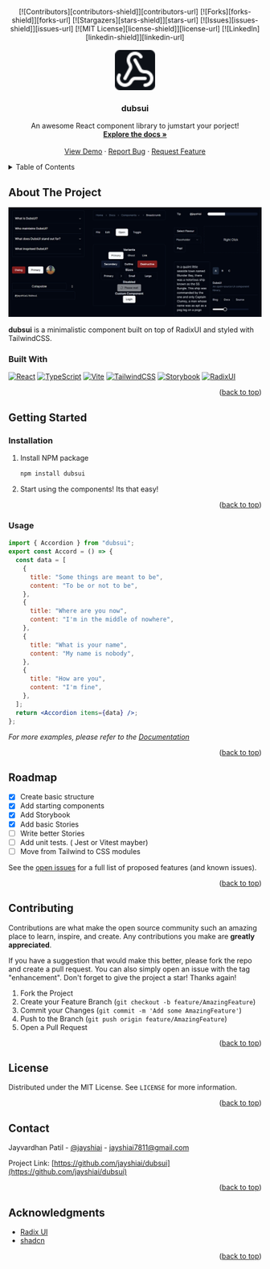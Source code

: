 <a id="readme-top"></a>

<div align="center">
[![Contributors][contributors-shield]][contributors-url]
[![Forks][forks-shield]][forks-url]
[![Stargazers][stars-shield]][stars-url]
[![Issues][issues-shield]][issues-url]
[![MIT License][license-shield]][license-url]
[![LinkedIn][linkedin-shield]][linkedin-url]
</div>
<!-- PROJECT LOGO -->
<br />
<div align="center">
  <a href="https://github.com/jayshiai/dubsui">
    <img src="public/logo.svg" 
    style="background-color:#0d1117"
    alt="Logo" width="80" height="80">
  </a>

  <h3 align="center">dubsui</h3>

  <p align="center">
    An awesome React component library to jumstart your porject!
    <br />
    <a href="https://ui.3dubs.in"><strong>Explore the docs »</strong></a>
    <br />
    <br />
    <a href="https://ui.3dubs.in/themer">View Demo</a>
    ·
    <a href="https://github.com/jayshiai/dubsui/issues/new?labels=bug&template=bug-report---.md">Report Bug</a>
    ·
    <a href="https://github.com/jayshiai/dubsui/issues/new?labels=enhancement&template=feature-request---.md">Request Feature</a>
  </p>
</div>

<!-- TABLE OF CONTENTS -->
<details>
  <summary>Table of Contents</summary>
  <ol>
    <li>
      <a href="#about-the-project">About The Project</a>
      <ul>
        <li><a href="#built-with">Built With</a></li>
      </ul>
    </li>
    <li>
      <a href="#getting-started">Getting Started</a>
      <ul>
        <li><a href="#installation">Installation</a></li>
        <li><a href="#usage">Usage</a></li>
      </ul>
    </li>
    <li><a href="#roadmap">Roadmap</a></li>
    <li><a href="#contributing">Contributing</a></li>
    <li><a href="#license">License</a></li>
    <li><a href="#contact">Contact</a></li>
    <li><a href="#acknowledgments">Acknowledgments</a></li>
  </ol>
</details>

<!-- ABOUT THE PROJECT -->

## About The Project

[![dubsui][product-screenshot]](https://ui.3dubs.in)

**dubsui** is a minimalistic component built on top of RadixUI and styled with TailwindCSS.

### Built With

[![React][React.js]][React-url]
[![TypeScript][TypeScript]][TypeScript-url]
[![Vite][Vite]][Vite-url]
[![TailwindCSS][Tailwind]][Tailwind-url]
[![Storybook][Storybook]][Storybook-url]
[![RadixUI][RadixUI]][RadixUI-url]

<p align="right">(<a href="#readme-top">back to top</a>)</p>

<!-- GETTING STARTED -->

## Getting Started

### Installation

1. Install NPM package
   ```sh
   npm install dubsui
   ```
2. Start using the components! Its that easy!

<p align="right">(<a href="#readme-top">back to top</a>)</p>

<!-- USAGE EXAMPLES -->

### Usage

```jsx
import { Accordion } from "dubsui";
export const Accord = () => {
  const data = [
    {
      title: "Some things are meant to be",
      content: "To be or not to be",
    },
    {
      title: "Where are you now",
      content: "I'm in the middle of nowhere",
    },
    {
      title: "What is your name",
      content: "My name is nobody",
    },
    {
      title: "How are you",
      content: "I'm fine",
    },
  ];
  return <Accordion items={data} />;
};
```

_For more examples, please refer to the [Documentation](https://ui.3dubs.in)_

<p align="right">(<a href="#readme-top">back to top</a>)</p>

<!-- ROADMAP -->

## Roadmap

- [x] Create basic structure
- [x] Add starting components
- [x] Add Storybook
- [x] Add basic Stories
- [ ] Write better Stories
- [ ] Add unit tests. ( Jest or Vitest mayber)
- [ ] Move from Tailwind to CSS modules

See the [open issues](https://github.com/jayshiai/dubsui/issues) for a full list of proposed features (and known issues).

<p align="right">(<a href="#readme-top">back to top</a>)</p>

<!-- CONTRIBUTING -->

## Contributing

Contributions are what make the open source community such an amazing place to learn, inspire, and create. Any contributions you make are **greatly appreciated**.

If you have a suggestion that would make this better, please fork the repo and create a pull request. You can also simply open an issue with the tag "enhancement".
Don't forget to give the project a star! Thanks again!

1. Fork the Project
2. Create your Feature Branch (`git checkout -b feature/AmazingFeature`)
3. Commit your Changes (`git commit -m 'Add some AmazingFeature'`)
4. Push to the Branch (`git push origin feature/AmazingFeature`)
5. Open a Pull Request

<p align="right">(<a href="#readme-top">back to top</a>)</p>

<!-- LICENSE -->

## License

Distributed under the MIT License. See `LICENSE` for more information.

<p align="right">(<a href="#readme-top">back to top</a>)</p>

<!-- CONTACT -->

## Contact

Jayvardhan Patil - [@jayshiai](https://www.reddit.com/user/jayshiai/) - jayshiai7811@gmail.com

Project Link: [https://github.com/jayshiai/dubsui](https://github.com/jayshiai/dubsui)

<p align="right">(<a href="#readme-top">back to top</a>)</p>

<!-- ACKNOWLEDGMENTS -->

## Acknowledgments

- [Radix UI](https://www.radix-ui.com/)
- [shadcn](https://shadcn.com/)

<p align="right">(<a href="#readme-top">back to top</a>)</p>

<!-- MARKDOWN LINKS & IMAGES -->
<!-- https://www.markdownguide.org/basic-syntax/#reference-style-links -->

[contributors-shield]: https://img.shields.io/github/contributors/jayshiai/dubsui?style=plastic
[contributors-url]: https://github.com/jayshiai/dubsui/graphs/contributors
[forks-shield]: https://img.shields.io/github/forks/jayshiai/dubsui?style=plastic
[forks-url]: https://github.com/jayshiai/dubsui/network/members
[stars-shield]: https://img.shields.io/github/stars/jayshiai/dubsui.svg?style=plastic
[stars-url]: https://github.com/jayshiai/dubsui/stargazers
[issues-shield]: https://img.shields.io/github/issues/jayshiai/dubsui.svg?style=plastic
[issues-url]: https://github.com/jayshiai/dubsui/issues
[license-shield]: https://img.shields.io/github/license/jayshiai/dubsui.svg?style=plastic
[license-url]: https://github.com/jayshiai/dubsui/blob/master/LICENSE
[linkedin-shield]: https://img.shields.io/badge/-LinkedIn-black.svg?style=plastic&logo=linkedin&colorB=555
[linkedin-url]: https://www.linkedin.com/in/jayvardhan-patil-419b9926b/
[product-screenshot]: public/screenshot.png
[Next.js]: https://img.shields.io/badge/next.js-000000?style=for-the-badge&logo=nextdotjs&logoColor=white
[Next-url]: https://nextjs.org/
[React.js]: https://img.shields.io/badge/React-20232A?style=for-the-badge&logo=react&logoColor=61DAFB
[React-url]: https://reactjs.org/
[Vite]: https://img.shields.io/badge/Vite-646CFF?style=for-the-badge&logo=vite&logoColor=white
[Vite-url]: https://vitejs.dev/
[TypeScript]: https://img.shields.io/badge/TypeScript-3178C6?style=for-the-badge&logo=typescript&logoColor=white
[TypeScript-url]: https://www.typescriptlang.org/
[Tailwind]: https://img.shields.io/badge/Tailwindcss-06B6D4?style=for-the-badge&logo=tailwindcss&logoColor=white
[Tailwind-url]: https://tailwindcss.com/
[RadixUI]: https://img.shields.io/badge/Radix_UI-161618?style=for-the-badge&logo=radixui&logoColor=white
[RadixUI-url]: https://www.radix-ui.com/
[Storybook]: https://img.shields.io/badge/Storybook-FF4785?style=for-the-badge&logo=storybook&logoColor=white
[Storybook-url]: https://storybook.js.org/
